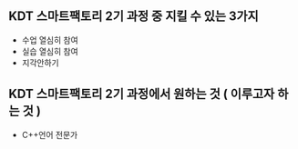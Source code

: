 ## KDT 스마트팩토리 2기 과정 중 지킬 수 있는 3가지

-   수업 열심히 참여
-   실습 열심히 참여
-   지각안하기

## KDT 스마트팩토리 2기 과정에서 원하는 것 ( 이루고자 하는 것 )

-   C++언어 전문가
